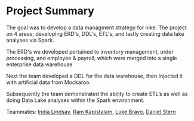 # Project Summary

The goal was to develop a data managment strategy for nike. The project on 4 areas; developing ERD's, DDL's, ETL's, and lastly creating data lake analyses via Spark.

The ERD's we developed pertained to inventory management, order processing, and employee & payroll, which were merged into a single
enterprise data warehouse

Next the team developed a DDL for the data warehouse, then Injected it with artificial data from Mockaroo. 

Subsequently the team demonstrated the ability to create ETL’s as well as doing Data Lake analyses within the Spark environment.

Teammates:
[India Lindsay](https://www.linkedin.com/in/india-lindsay/), 
[Ram Kapistalam](https://www.linkedin.com/in/ramkapistalam/), 
[Luke Bravo](https://www.linkedin.com/in/luke-bravo/), 
[Daniel Stern](https://www.linkedin.com/in/daniel-g-stern/)
